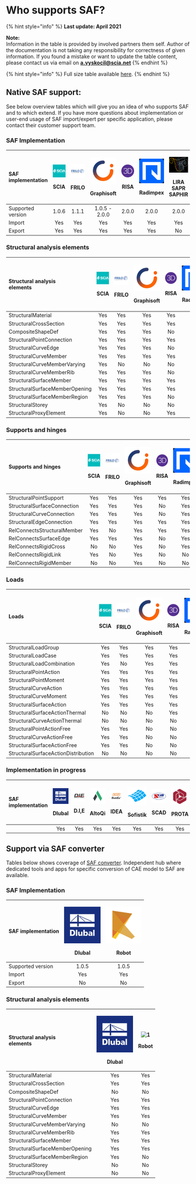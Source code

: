 # Who supports SAF?

{% hint style="info" %}
**Last update: April 2021**

**Note:**  
Information in the table is provided by involved partners them self. Author of the documentation is not taking any responsibility for correctness of given information. If you found a mistake or want to update the table content, please contact us via email on **a.vyskocil@scia.net**
{% endhint %}

{% hint style="info" %}
Full size table available [here](https://dev.saf.guide/#Company%20overview_dev.htm%3FTocPath%3D_____2).
{% endhint %}

## Native SAF support:

See below overview tables which will give you an idea of who supports SAF and to which extend. If you have more questions about implementation or user-end usage of SAF import/expert per specific application, please contact their customer support team.

### SAF Implementation

<table>
  <thead>
    <tr>
      <th style="text-align:left"><b>SAF implementation</b>
      </th>
      <th style="text-align:center">
        <p>
          <img src="../.gitbook/assets/1_scia (3).png" alt="1" />
        </p>
        <p>SCIA</p>
      </th>
      <th style="text-align:center">
        <p>
          <img src="../.gitbook/assets/1_frilo (3) (2) (3).png" alt="1" />
        </p>
        <p>FRILO</p>
      </th>
      <th style="text-align:center">
        <p>
          <img src="../.gitbook/assets/1_grgnay6o_400x400 (3).png" alt="1" />&#x200B;</p>
        <p>Graphisoft</p>
      </th>
      <th style="text-align:center">
        <p>
          <img src="../.gitbook/assets/1_risa (3) (3) (3) (3).png" alt="1" />&#x200B;</p>
        <p>RISA</p>
      </th>
      <th style="text-align:center">
        <p>
          <img src="../.gitbook/assets/1_radimpex (3).png" alt="1" />&#x200B;</p>
        <p>Radimpex</p>
      </th>
      <th style="text-align:center">
        <p>
          <img src="../.gitbook/assets/1_logo_lira (3).png" alt="1" />&#x200B;</p>
        <p>LIRA SAPR SAPHIR</p>
      </th>
      <th style="text-align:center">
        <p>
          <img src="../.gitbook/assets/1_axis (3).png" alt="1" />&#x200B;</p>
        <p>AxisVM</p>
      </th>
      <th style="text-align:center">
        <p>
          <img src="../.gitbook/assets/1_fem-design-logo (3).png" alt="1" />&#x200B;</p>
        <p>FEM-Design</p>
      </th>
    </tr>
  </thead>
  <tbody>
    <tr>
      <td style="text-align:left">Supported version</td>
      <td style="text-align:center">1.0.6</td>
      <td style="text-align:center">1.1.1</td>
      <td style="text-align:center">1.0.5 - 2.0.0</td>
      <td style="text-align:center">2.0.0</td>
      <td style="text-align:center">2.0.0</td>
      <td style="text-align:center">2.0.0</td>
      <td style="text-align:center">1.0.9</td>
      <td style="text-align:center">1.0.5</td>
    </tr>
    <tr>
      <td style="text-align:left">Import</td>
      <td style="text-align:center">Yes</td>
      <td style="text-align:center">Yes</td>
      <td style="text-align:center">Yes</td>
      <td style="text-align:center">Yes</td>
      <td style="text-align:center">Yes</td>
      <td style="text-align:center">Yes</td>
      <td style="text-align:center">Yes</td>
      <td style="text-align:center">Yes</td>
    </tr>
    <tr>
      <td style="text-align:left">Export</td>
      <td style="text-align:center">Yes</td>
      <td style="text-align:center">Yes</td>
      <td style="text-align:center">Yes</td>
      <td style="text-align:center">Yes</td>
      <td style="text-align:center">Yes</td>
      <td style="text-align:center">No</td>
      <td style="text-align:center">Yes</td>
      <td style="text-align:center">No</td>
    </tr>
  </tbody>
</table>

### Structural analysis elements

<table>
  <thead>
    <tr>
      <th style="text-align:left"><b>Structural analysis<br />elements</b>
      </th>
      <th style="text-align:center">
        <p>
          <img src="../.gitbook/assets/1_scia (3).png" alt="1" />
        </p>
        <p>SCIA</p>
      </th>
      <th style="text-align:center">
        <p>
          <img src="../.gitbook/assets/1_frilo (3) (2) (1).png" alt="1" />
        </p>
        <p>FRILO</p>
      </th>
      <th style="text-align:center">
        <p>
          <img src="../.gitbook/assets/1_grgnay6o_400x400 (3).png" alt="1" />&#x200B;</p>
        <p>Graphisoft</p>
      </th>
      <th style="text-align:center">
        <p>
          <img src="../.gitbook/assets/1_risa (3) (3) (3) (1).png" alt="1" />&#x200B;</p>
        <p>RISA</p>
      </th>
      <th style="text-align:center">
        <p>
          <img src="../.gitbook/assets/1_radimpex (3).png" alt="1" />&#x200B;</p>
        <p>Radimpex</p>
      </th>
      <th style="text-align:center">
        <p>
          <img src="../.gitbook/assets/1_logo_lira (3).png" alt="1" />&#x200B;</p>
        <p>LIRA SAPR SAPHIR</p>
      </th>
      <th style="text-align:center">
        <p>
          <img src="../.gitbook/assets/1_axis (3).png" alt="1" />&#x200B;</p>
        <p>AxisVM</p>
      </th>
      <th style="text-align:center">
        <p>
          <img src="../.gitbook/assets/1_fem-design-logo (3).png" alt="1" />&#x200B;</p>
        <p>FEM-Design</p>
      </th>
    </tr>
  </thead>
  <tbody>
    <tr>
      <td style="text-align:left">StructuralMaterial</td>
      <td style="text-align:center">Yes</td>
      <td style="text-align:center">Yes</td>
      <td style="text-align:center">Yes</td>
      <td style="text-align:center">Yes</td>
      <td style="text-align:center">Yes</td>
      <td style="text-align:center">Yes</td>
      <td style="text-align:center">Yes</td>
      <td style="text-align:center">Yes</td>
    </tr>
    <tr>
      <td style="text-align:left">StructuralCrossSection</td>
      <td style="text-align:center">Yes</td>
      <td style="text-align:center">Yes</td>
      <td style="text-align:center">Yes</td>
      <td style="text-align:center">Yes</td>
      <td style="text-align:center">Yes</td>
      <td style="text-align:center">Yes</td>
      <td style="text-align:center">Yes</td>
      <td style="text-align:center">Yes</td>
    </tr>
    <tr>
      <td style="text-align:left">CompositeShapeDef
        <br />
      </td>
      <td style="text-align:center">Yes</td>
      <td style="text-align:center">Yes</td>
      <td style="text-align:center">Yes</td>
      <td style="text-align:center">No</td>
      <td style="text-align:center">Yes</td>
      <td style="text-align:center">Yes</td>
      <td style="text-align:center">Yes</td>
      <td style="text-align:center">No</td>
    </tr>
    <tr>
      <td style="text-align:left">StructuralPointConnection</td>
      <td style="text-align:center">Yes</td>
      <td style="text-align:center">Yes</td>
      <td style="text-align:center">Yes</td>
      <td style="text-align:center">Yes</td>
      <td style="text-align:center">Yes</td>
      <td style="text-align:center">Yes</td>
      <td style="text-align:center">Yes</td>
      <td style="text-align:center">Yes</td>
    </tr>
    <tr>
      <td style="text-align:left">StructuralCurveEdge</td>
      <td style="text-align:center">Yes</td>
      <td style="text-align:center">Yes</td>
      <td style="text-align:center">Yes</td>
      <td style="text-align:center">No</td>
      <td style="text-align:center">Yes</td>
      <td style="text-align:center">Yes</td>
      <td style="text-align:center">Yes</td>
      <td style="text-align:center">Yes</td>
    </tr>
    <tr>
      <td style="text-align:left">StructuralCurveMember</td>
      <td style="text-align:center">Yes</td>
      <td style="text-align:center">Yes</td>
      <td style="text-align:center">Yes</td>
      <td style="text-align:center">Yes</td>
      <td style="text-align:center">Yes</td>
      <td style="text-align:center">Yes</td>
      <td style="text-align:center">Yes</td>
      <td style="text-align:center">Yes</td>
    </tr>
    <tr>
      <td style="text-align:left">StructuralCurveMemberVarying</td>
      <td style="text-align:center">Yes</td>
      <td style="text-align:center">No</td>
      <td style="text-align:center">No</td>
      <td style="text-align:center">No</td>
      <td style="text-align:center">Yes</td>
      <td style="text-align:center">Yes</td>
      <td style="text-align:center">Yes</td>
      <td style="text-align:center">No</td>
    </tr>
    <tr>
      <td style="text-align:left">StructuralCurveMemberRib</td>
      <td style="text-align:center">Yes</td>
      <td style="text-align:center">Yes</td>
      <td style="text-align:center">Yes</td>
      <td style="text-align:center">No</td>
      <td style="text-align:center">Yes</td>
      <td style="text-align:center">Yes</td>
      <td style="text-align:center">Yes</td>
      <td style="text-align:center">No</td>
    </tr>
    <tr>
      <td style="text-align:left">StructuralSurfaceMember</td>
      <td style="text-align:center">Yes</td>
      <td style="text-align:center">Yes</td>
      <td style="text-align:center">Yes</td>
      <td style="text-align:center">Yes</td>
      <td style="text-align:center">Yes</td>
      <td style="text-align:center">Yes</td>
      <td style="text-align:center">Yes</td>
      <td style="text-align:center">Yes</td>
    </tr>
    <tr>
      <td style="text-align:left">StructuralSurfaceMemberOpening</td>
      <td style="text-align:center">Yes</td>
      <td style="text-align:center">Yes</td>
      <td style="text-align:center">Yes</td>
      <td style="text-align:center">Yes</td>
      <td style="text-align:center">Yes</td>
      <td style="text-align:center">Yes</td>
      <td style="text-align:center">Yes</td>
      <td style="text-align:center">Yes</td>
    </tr>
    <tr>
      <td style="text-align:left">StructuralSurfaceMemberRegion</td>
      <td style="text-align:center">Yes</td>
      <td style="text-align:center">Yes</td>
      <td style="text-align:center">Yes</td>
      <td style="text-align:center">No</td>
      <td style="text-align:center">Yes</td>
      <td style="text-align:center">Yes</td>
      <td style="text-align:center">Yes</td>
      <td style="text-align:center">No</td>
    </tr>
    <tr>
      <td style="text-align:left">StructuralStorey</td>
      <td style="text-align:center">Yes</td>
      <td style="text-align:center">No</td>
      <td style="text-align:center">No</td>
      <td style="text-align:center">No</td>
      <td style="text-align:center">Yes</td>
      <td style="text-align:center">Yes</td>
      <td style="text-align:center">Yes</td>
      <td style="text-align:center">No</td>
    </tr>
    <tr>
      <td style="text-align:left">StructuralProxyElement</td>
      <td style="text-align:center">Yes</td>
      <td style="text-align:center">No</td>
      <td style="text-align:center">No</td>
      <td style="text-align:center">Yes</td>
      <td style="text-align:center">No</td>
      <td style="text-align:center">No</td>
      <td style="text-align:center">No</td>
      <td style="text-align:center">No</td>
    </tr>
  </tbody>
</table>

### Supports and hinges

<table>
  <thead>
    <tr>
      <th style="text-align:left">Supports and hinges</th>
      <th style="text-align:center">
        <p>
          <img src="../.gitbook/assets/1_scia (3).png" alt="1" />
        </p>
        <p>SCIA</p>
      </th>
      <th style="text-align:center">
        <p>
          <img src="../.gitbook/assets/1_frilo (3) (2).png" alt="1" />
        </p>
        <p>FRILO</p>
      </th>
      <th style="text-align:center">
        <p>
          <img src="../.gitbook/assets/1_grgnay6o_400x400 (3).png" alt="1" />&#x200B;</p>
        <p>Graphisoft</p>
      </th>
      <th style="text-align:center">
        <p>
          <img src="../.gitbook/assets/1_risa (3) (3) (3).png" alt="1" />&#x200B;</p>
        <p>RISA</p>
      </th>
      <th style="text-align:center">
        <p>
          <img src="../.gitbook/assets/1_radimpex (3).png" alt="1" />&#x200B;</p>
        <p>Radimpex</p>
      </th>
      <th style="text-align:center">
        <p>
          <img src="../.gitbook/assets/1_logo_lira (3).png" alt="1" />&#x200B;</p>
        <p>LIRA SAPR SAPHIR</p>
      </th>
      <th style="text-align:center">
        <p>
          <img src="../.gitbook/assets/1_axis (3).png" alt="1" />&#x200B;</p>
        <p>AxisVM</p>
      </th>
      <th style="text-align:center">
        <p>
          <img src="../.gitbook/assets/1_fem-design-logo (3).png" alt="1" />&#x200B;</p>
        <p>FEM-Design</p>
      </th>
    </tr>
  </thead>
  <tbody>
    <tr>
      <td style="text-align:left">StructuralPointSupport</td>
      <td style="text-align:center">Yes</td>
      <td style="text-align:center">Yes</td>
      <td style="text-align:center">Yes</td>
      <td style="text-align:center">Yes</td>
      <td style="text-align:center">Yes</td>
      <td style="text-align:center">No</td>
      <td style="text-align:center">Yes</td>
      <td style="text-align:center">Yes</td>
    </tr>
    <tr>
      <td style="text-align:left">StructuralSurfaceConnection</td>
      <td style="text-align:center">Yes</td>
      <td style="text-align:center">Yes</td>
      <td style="text-align:center">Yes</td>
      <td style="text-align:center">No</td>
      <td style="text-align:center">Yes</td>
      <td style="text-align:center">No</td>
      <td style="text-align:center">Yes</td>
      <td style="text-align:center">Yes</td>
    </tr>
    <tr>
      <td style="text-align:left">StructuralCurveConnection</td>
      <td style="text-align:center">Yes</td>
      <td style="text-align:center">Yes</td>
      <td style="text-align:center">Yes</td>
      <td style="text-align:center">No</td>
      <td style="text-align:center">Yes</td>
      <td style="text-align:center">No</td>
      <td style="text-align:center">Yes</td>
      <td style="text-align:center">Yes</td>
    </tr>
    <tr>
      <td style="text-align:left">StructuralEdgeConnection</td>
      <td style="text-align:center">Yes</td>
      <td style="text-align:center">Yes</td>
      <td style="text-align:center">Yes</td>
      <td style="text-align:center">Yes</td>
      <td style="text-align:center">Yes</td>
      <td style="text-align:center">No</td>
      <td style="text-align:center">Yes</td>
      <td style="text-align:center">Yes</td>
    </tr>
    <tr>
      <td style="text-align:left">RelConnectsStructuralMember</td>
      <td style="text-align:center">Yes</td>
      <td style="text-align:center">No</td>
      <td style="text-align:center">Yes</td>
      <td style="text-align:center">Yes</td>
      <td style="text-align:center">Yes</td>
      <td style="text-align:center">No</td>
      <td style="text-align:center">Yes</td>
      <td style="text-align:center">Yes</td>
    </tr>
    <tr>
      <td style="text-align:left">RelConnectsSurfaceEdge</td>
      <td style="text-align:center">Yes</td>
      <td style="text-align:center">Yes</td>
      <td style="text-align:center">Yes</td>
      <td style="text-align:center">No</td>
      <td style="text-align:center">Yes</td>
      <td style="text-align:center">No</td>
      <td style="text-align:center">Yes</td>
      <td style="text-align:center">Yes</td>
    </tr>
    <tr>
      <td style="text-align:left">RelConnectsRigidCross</td>
      <td style="text-align:center">No</td>
      <td style="text-align:center">No</td>
      <td style="text-align:center">Yes</td>
      <td style="text-align:center">No</td>
      <td style="text-align:center">Yes</td>
      <td style="text-align:center">No</td>
      <td style="text-align:center">Yes</td>
      <td style="text-align:center">No</td>
    </tr>
    <tr>
      <td style="text-align:left">RelConnectsRigidLink</td>
      <td style="text-align:center">Yes</td>
      <td style="text-align:center">No</td>
      <td style="text-align:center">Yes</td>
      <td style="text-align:center">No</td>
      <td style="text-align:center">No</td>
      <td style="text-align:center">No</td>
      <td style="text-align:center">Yes</td>
      <td style="text-align:center">Yes</td>
    </tr>
    <tr>
      <td style="text-align:left">RelConnectsRigidMember</td>
      <td style="text-align:center">No</td>
      <td style="text-align:center">No</td>
      <td style="text-align:center">Yes</td>
      <td style="text-align:center">No</td>
      <td style="text-align:center">No</td>
      <td style="text-align:center">No</td>
      <td style="text-align:center">Yes</td>
      <td style="text-align:center">Yes</td>
    </tr>
  </tbody>
</table>

### Loads

<table>
  <thead>
    <tr>
      <th style="text-align:left"><b>Loads</b>
      </th>
      <th style="text-align:center">
        <p>
          <img src="../.gitbook/assets/1_scia (3).png" alt="1" />
        </p>
        <p>SCIA</p>
      </th>
      <th style="text-align:center">
        <p>
          <img src="../.gitbook/assets/1_frilo (3) (2) (2).png" alt="1" />
        </p>
        <p>FRILO</p>
      </th>
      <th style="text-align:center">
        <p>
          <img src="../.gitbook/assets/1_grgnay6o_400x400 (3).png" alt="1" />&#x200B;</p>
        <p>Graphisoft</p>
      </th>
      <th style="text-align:center">
        <p>
          <img src="../.gitbook/assets/1_risa (3) (3) (3) (2).png" alt="1" />&#x200B;</p>
        <p>RISA</p>
      </th>
      <th style="text-align:center">
        <p>
          <img src="../.gitbook/assets/1_radimpex (3).png" alt="1" />&#x200B;</p>
        <p>Radimpex</p>
      </th>
      <th style="text-align:center">
        <p>
          <img src="../.gitbook/assets/1_logo_lira (3).png" alt="1" />&#x200B;</p>
        <p>LIRA SAPR SAPHIR</p>
      </th>
      <th style="text-align:center">
        <p>
          <img src="../.gitbook/assets/1_axis (3).png" alt="1" />&#x200B;</p>
        <p>AxisVM</p>
      </th>
      <th style="text-align:center">
        <p>
          <img src="../.gitbook/assets/1_fem-design-logo (3).png" alt="1" />&#x200B;</p>
        <p>FEM-Design</p>
      </th>
    </tr>
  </thead>
  <tbody>
    <tr>
      <td style="text-align:left">StructuralLoadGroup</td>
      <td style="text-align:center">Yes</td>
      <td style="text-align:center">Yes</td>
      <td style="text-align:center">Yes</td>
      <td style="text-align:center">Yes</td>
      <td style="text-align:center">Yes</td>
      <td style="text-align:center">No</td>
      <td style="text-align:center">Yes</td>
      <td style="text-align:center">No</td>
    </tr>
    <tr>
      <td style="text-align:left">StructuralLoadCase</td>
      <td style="text-align:center">Yes</td>
      <td style="text-align:center">Yes</td>
      <td style="text-align:center">Yes</td>
      <td style="text-align:center">Yes</td>
      <td style="text-align:center">Yes</td>
      <td style="text-align:center">Yes</td>
      <td style="text-align:center">Yes</td>
      <td style="text-align:center">No</td>
    </tr>
    <tr>
      <td style="text-align:left">StructuralLoadCombination</td>
      <td style="text-align:center">Yes</td>
      <td style="text-align:center">No</td>
      <td style="text-align:center">Yes</td>
      <td style="text-align:center">Yes</td>
      <td style="text-align:center">No</td>
      <td style="text-align:center">Yes</td>
      <td style="text-align:center">Yes</td>
      <td style="text-align:center">No</td>
    </tr>
    <tr>
      <td style="text-align:left">StructuralPointAction</td>
      <td style="text-align:center">Yes</td>
      <td style="text-align:center">Yes</td>
      <td style="text-align:center">Yes</td>
      <td style="text-align:center">Yes</td>
      <td style="text-align:center">Yes</td>
      <td style="text-align:center">Yes</td>
      <td style="text-align:center">Yes</td>
      <td style="text-align:center">No</td>
    </tr>
    <tr>
      <td style="text-align:left">StructuralPointMoment</td>
      <td style="text-align:center">Yes</td>
      <td style="text-align:center">Yes</td>
      <td style="text-align:center">Yes</td>
      <td style="text-align:center">Yes</td>
      <td style="text-align:center">Yes</td>
      <td style="text-align:center">Yes</td>
      <td style="text-align:center">Yes</td>
      <td style="text-align:center">No</td>
    </tr>
    <tr>
      <td style="text-align:left">StructuralCurveAction</td>
      <td style="text-align:center">Yes</td>
      <td style="text-align:center">Yes</td>
      <td style="text-align:center">Yes</td>
      <td style="text-align:center">Yes</td>
      <td style="text-align:center">Yes</td>
      <td style="text-align:center">Yes</td>
      <td style="text-align:center">Yes</td>
      <td style="text-align:center">No</td>
    </tr>
    <tr>
      <td style="text-align:left">StructuralCurveMoment</td>
      <td style="text-align:center">Yes</td>
      <td style="text-align:center">Yes</td>
      <td style="text-align:center">Yes</td>
      <td style="text-align:center">Yes</td>
      <td style="text-align:center">Yes</td>
      <td style="text-align:center">Yes</td>
      <td style="text-align:center">Yes</td>
      <td style="text-align:center">No</td>
    </tr>
    <tr>
      <td style="text-align:left">StructuralSurfaceAction</td>
      <td style="text-align:center">Yes</td>
      <td style="text-align:center">Yes</td>
      <td style="text-align:center">Yes</td>
      <td style="text-align:center">Yes</td>
      <td style="text-align:center">Yes</td>
      <td style="text-align:center">Yes</td>
      <td style="text-align:center">Yes</td>
      <td style="text-align:center">No</td>
    </tr>
    <tr>
      <td style="text-align:left">StructuralSurfaceActionThermal</td>
      <td style="text-align:center">No</td>
      <td style="text-align:center">No</td>
      <td style="text-align:center">No</td>
      <td style="text-align:center">Yes</td>
      <td style="text-align:center">Yes</td>
      <td style="text-align:center">No</td>
      <td style="text-align:center">Yes</td>
      <td style="text-align:center">No</td>
    </tr>
    <tr>
      <td style="text-align:left">StructuralCurveActionThermal</td>
      <td style="text-align:center">No</td>
      <td style="text-align:center">No</td>
      <td style="text-align:center">No</td>
      <td style="text-align:center">No</td>
      <td style="text-align:center">Yes</td>
      <td style="text-align:center">No</td>
      <td style="text-align:center">Yes</td>
      <td style="text-align:center">No</td>
    </tr>
    <tr>
      <td style="text-align:left">StructuralPointActionFree</td>
      <td style="text-align:center">Yes</td>
      <td style="text-align:center">Yes</td>
      <td style="text-align:center">No</td>
      <td style="text-align:center">No</td>
      <td style="text-align:center">Yes</td>
      <td style="text-align:center">Yes</td>
      <td style="text-align:center">Yes</td>
      <td style="text-align:center">No</td>
    </tr>
    <tr>
      <td style="text-align:left">StructuralCurveActionFree</td>
      <td style="text-align:center">Yes</td>
      <td style="text-align:center">Yes</td>
      <td style="text-align:center">No</td>
      <td style="text-align:center">No</td>
      <td style="text-align:center">Yes</td>
      <td style="text-align:center">Yes</td>
      <td style="text-align:center">Yes</td>
      <td style="text-align:center">No</td>
    </tr>
    <tr>
      <td style="text-align:left">StructuralSurfaceActionFree</td>
      <td style="text-align:center">Yes</td>
      <td style="text-align:center">Yes</td>
      <td style="text-align:center">No</td>
      <td style="text-align:center">No</td>
      <td style="text-align:center">Yes</td>
      <td style="text-align:center">Yes</td>
      <td style="text-align:center">Yes</td>
      <td style="text-align:center">No</td>
    </tr>
    <tr>
      <td style="text-align:left">StructuralSurfaceActionDistribution</td>
      <td style="text-align:center">No</td>
      <td style="text-align:center">No</td>
      <td style="text-align:center">No</td>
      <td style="text-align:center">No</td>
      <td style="text-align:center">No</td>
      <td style="text-align:center">No</td>
      <td style="text-align:center">No</td>
      <td style="text-align:center">No</td>
    </tr>
  </tbody>
</table>

### Implementation in progress

<table>
  <thead>
    <tr>
      <th style="text-align:left"><b>SAF implementation</b>
      </th>
      <th style="text-align:center">
        <p>
          <img src="../.gitbook/assets/1_dlubal (2) (2) (2) (1).png" alt="1" />
        </p>
        <p>Dlubal</p>
      </th>
      <th style="text-align:center">
        <p>
          <img src="../.gitbook/assets/1_die.png" alt="1" />
        </p>
        <p>D.I,E</p>
      </th>
      <th style="text-align:center">
        <p>
          <img src="../.gitbook/assets/1_alto.png" alt="1" />&#x200B;</p>
        <p>AltoQi</p>
      </th>
      <th style="text-align:center">
        <p>
          <img src="../.gitbook/assets/1_idea.png" alt="1" />&#x200B;</p>
        <p>IDEA</p>
      </th>
      <th style="text-align:center">
        <p>
          <img src="../.gitbook/assets/1_sofistik.png" alt="1" />&#x200B;</p>
        <p>Sofistik</p>
      </th>
      <th style="text-align:center">
        <p>
          <img src="../.gitbook/assets/1_scad.png" alt="1" />
        </p>
        <p>SCAD</p>
      </th>
      <th style="text-align:center">
        <p>
          <img src="../.gitbook/assets/1_prota.png" alt="1" />
        </p>
        <p>PROTA</p>
      </th>
      <th style="text-align:center">
        <img src="../.gitbook/assets/1_consteel.png" alt/>ConSteel</th>
    </tr>
  </thead>
  <tbody>
    <tr>
      <td style="text-align:left"></td>
      <td style="text-align:center">Yes</td>
      <td style="text-align:center">Yes</td>
      <td style="text-align:center">Yes</td>
      <td style="text-align:center">Yes</td>
      <td style="text-align:center">Yes</td>
      <td style="text-align:center">Yes</td>
      <td style="text-align:center">Yes</td>
      <td style="text-align:center">Yes</td>
    </tr>
  </tbody>
</table>

## Support via SAF converter

Tables below shows coverage of [SAF converter](https://safconverter.structuraltoolkit.com/rfem). Independent hub where dedicated tools and apps for specific conversion of CAE model to SAF are available.

### SAF Implementation

<table>
  <thead>
    <tr>
      <th style="text-align:left"><b>SAF implementation</b>
      </th>
      <th style="text-align:center">
        <p>
          <img src="../.gitbook/assets/1_dlubal (2) (2) (2).png" alt="1" />
        </p>
        <p>Dlubal</p>
      </th>
      <th style="text-align:center">
        <p>
          <img src="../.gitbook/assets/1_robot (1) (1).png" alt="1" />
        </p>
        <p>Robot</p>
      </th>
    </tr>
  </thead>
  <tbody>
    <tr>
      <td style="text-align:left">Supported version</td>
      <td style="text-align:center">1.0.5</td>
      <td style="text-align:center">1.0.5</td>
    </tr>
    <tr>
      <td style="text-align:left">Import</td>
      <td style="text-align:center">Yes</td>
      <td style="text-align:center">Yes</td>
    </tr>
    <tr>
      <td style="text-align:left">Export</td>
      <td style="text-align:center">No</td>
      <td style="text-align:center">No</td>
    </tr>
  </tbody>
</table>

### Structural analysis elements

<table>
  <thead>
    <tr>
      <th style="text-align:left"><b>Structural analysis<br />elements</b>
      </th>
      <th style="text-align:center">
        <p>
          <img src="../.gitbook/assets/1_dlubal (2) (2) (2) (2).png" alt="1" />
        </p>
        <p>Dlubal</p>
      </th>
      <th style="text-align:center">
        <p>
          <img src="../.gitbook/assets/1_robot (1).png" alt="1" />
        </p>
        <p>Robot</p>
      </th>
    </tr>
  </thead>
  <tbody>
    <tr>
      <td style="text-align:left">StructuralMaterial</td>
      <td style="text-align:center">Yes</td>
      <td style="text-align:center">Yes</td>
    </tr>
    <tr>
      <td style="text-align:left">StructuralCrossSection</td>
      <td style="text-align:center">Yes</td>
      <td style="text-align:center">Yes</td>
    </tr>
    <tr>
      <td style="text-align:left">CompositeShapeDef</td>
      <td style="text-align:center">No</td>
      <td style="text-align:center">No</td>
    </tr>
    <tr>
      <td style="text-align:left">StructuralPointConnection</td>
      <td style="text-align:center">Yes</td>
      <td style="text-align:center">Yes</td>
    </tr>
    <tr>
      <td style="text-align:left">StructuralCurveEdge</td>
      <td style="text-align:center">Yes</td>
      <td style="text-align:center">Yes</td>
    </tr>
    <tr>
      <td style="text-align:left">StructuralCurveMember</td>
      <td style="text-align:center">Yes</td>
      <td style="text-align:center">Yes</td>
    </tr>
    <tr>
      <td style="text-align:left">StructuralCurveMemberVarying</td>
      <td style="text-align:center">No</td>
      <td style="text-align:center">No</td>
    </tr>
    <tr>
      <td style="text-align:left">StructuralCurveMemberRib</td>
      <td style="text-align:center">Yes</td>
      <td style="text-align:center">Yes</td>
    </tr>
    <tr>
      <td style="text-align:left">StructuralSurfaceMember</td>
      <td style="text-align:center">Yes</td>
      <td style="text-align:center">Yes</td>
    </tr>
    <tr>
      <td style="text-align:left">StructuralSurfaceMemberOpening</td>
      <td style="text-align:center">Yes</td>
      <td style="text-align:center">Yes</td>
    </tr>
    <tr>
      <td style="text-align:left">StructuralSurfaceMemberRegion</td>
      <td style="text-align:center">Yes</td>
      <td style="text-align:center">No</td>
    </tr>
    <tr>
      <td style="text-align:left">StructuralStorey</td>
      <td style="text-align:center">No</td>
      <td style="text-align:center">No</td>
    </tr>
    <tr>
      <td style="text-align:left">StructuralProxyElement</td>
      <td style="text-align:center">No</td>
      <td style="text-align:center">No</td>
    </tr>
  </tbody>
</table>

